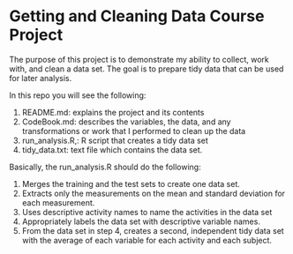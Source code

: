 # Getting and Cleaning Data Course Project

The purpose of this project is to demonstrate my ability to collect, work with, and clean a data set. 
The goal is to prepare tidy data that can be used for later analysis. 

In this repo you will see the following: 
1. README.md: explains the project and its contents
2. CodeBook.md: describes the variables, the data, and any transformations or work that I performed to clean up the data
3. run_analysis.R,: R script that creates a tidy data set
4. tidy_data.txt: text file which contains the data set.

Basically, the run_analysis.R should do the following:

1. Merges the training and the test sets to create one data set.
2. Extracts only the measurements on the mean and standard deviation for each measurement.
3. Uses descriptive activity names to name the activities in the data set
4. Appropriately labels the data set with descriptive variable names.
5. From the data set in step 4, creates a second, independent tidy data set with the average of each variable for each activity and each subject.
